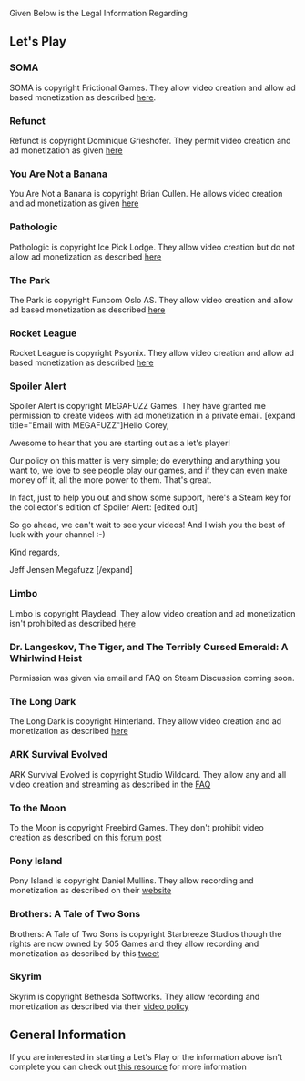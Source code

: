 Given Below is the Legal Information Regarding 
## Let's Play

### SOMA
SOMA is copyright Frictional Games. They allow video creation and allow ad based monetization as described [here](http://www.frictionalgames.com/forum/thread-23849.html).

### Refunct 
Refunct is copyright Dominique Grieshofer. They permit video creation and ad monetization as given [here](http://steamcommunity.com/app/406150/discussions/0/490125103635572274/)

### You Are Not a Banana
You Are Not a Banana is copyright Brian Cullen. He allows video creation and ad monetization as given [here](http://steamcommunity.com/app/340470/discussions/0/496880503074805014/?tscn=1447075628#c496880503078231594)

### Pathologic
Pathologic is copyright Ice Pick Lodge. They allow video creation but do not allow ad monetization as described [here](http://forum.ice-pick.com/viewtopic.php?f=49&t=12829#p125800) 

### The Park
The Park is copyright Funcom Oslo AS. They allow video creation and allow ad based monetization as described [here](http://www.theparkgame.com/#legal)

### Rocket League
Rocket League is copyright Psyonix. They allow video creation and allow ad based monetization as described [here](http://psyonix.com/forum/viewtopic.php?f=33&t=13250#p230960)

### Spoiler Alert
Spoiler Alert is copyright MEGAFUZZ Games. They have granted me permission to create videos with ad monetization in a private email.
[expand title="Email with MEGAFUZZ"]Hello Corey,

Awesome to hear that you are starting out as a let's player!

Our policy on this matter is very simple; do everything and anything you want to, we love to see people play our games, and if they can even make money off it, all the more power to them. That's great.

In fact, just to help you out and show some support, here's a Steam key for the collector's edition of Spoiler Alert:
[edited out]

So go ahead, we can't wait to see your videos! And I wish you the best of luck with your channel :-)


Kind regards,

Jeff Jensen
Megafuzz
[/expand]

### Limbo
Limbo is copyright Playdead. They allow video creation and ad monetization isn't prohibited as described [here](http://playdead.com/inquiry/)

### Dr. Langeskov, The Tiger, and The Terribly Cursed Emerald: A Whirlwind Heist
Permission was given via email and FAQ on Steam Discussion coming soon.

### The Long Dark
The Long Dark is copyright Hinterland. They allow video creation and ad monetization as described [here](http://www.hinterlandforums.com/viewtopic.php?f=71&t=5974#p34925)

### ARK Survival Evolved
ARK Survival Evolved is copyright Studio Wildcard. They allow any and all video creation and streaming as described in the [FAQ](http://steamcommunity.com/app/346110/discussions/0/613957600545122958/)

### To the Moon
To the Moon is copyright Freebird Games. They don't prohibit video creation as described on this [forum post](http://freebirdgames.com/forum/index.php?topic=5435.msg181651#msg181651)

### Pony Island
Pony Island is copyright Daniel Mullins. They allow recording and monetization as described on their [website](http://www.pony-island.com/#!press-kit/g2yt5)

### Brothers: A Tale of Two Sons
Brothers: A Tale of Two Sons is copyright Starbreeze Studios though the rights are now owned by 505 Games and they allow recording and monetization as described by this [tweet](https://twitter.com/505_Games/status/418638858612248576)

### Skyrim

Skyrim is copyright Bethesda Softworks. They allow recording and monetization as described via their [video policy](http://www.bethblog.com/bethesda-video-policy/)

## General Information

If you are interested in starting a Let's Play or the information above isn't complete you can check out [this resource](http://letsplaylist.wikia.com/wiki/%22Let's_Play%22-friendly_developers_Wiki) for more information
